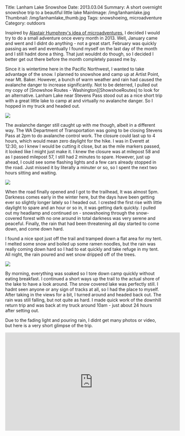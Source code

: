 Title: Lanham Lake Snowshoe
Date: 2013.03.04
Summary: A short overnight snowshoe trip to a beautiful little lake
MainImage: /img/lanhamlake.jpg
Thumbnail: /img/lanhamlake_thumb.jpg
Tags: snowshoeing, microadventure
Category: outdoors

Inspired by [Alastair Humphrey's idea of microadventures][Microadventures], I decided I would try to do a small adventure once every month in 2013. Well, January came and went and I didnt do anything - not a great start. February was quickly passing as well and eventually I found myself on the last day of the month and I still hadnt done a thing. That just wouldnt do though, so I decided I better get out there before the month completely passed me by.

Since it is wintertime here in the Pacific Northwest, I wanted to take advantage of the snow. I planned to snowshoe and camp up at Artist Point, near Mt. Baker. However, a bunch of warm weather and rain had caused the avalanche danger to increase significantly. Not to be deterred, I pulled out my copy of [Snowshoe Routes - Washington][ShowshoeRoutes] to look for an alternative. Lanham Lake near Stevens Pass stood out as a nice short trip with a great little lake to camp at and virtually no avalanche danger. So I hopped in my truck and headed out.

<p><img src="/img/outdoors/lanhamlake/creek.jpg" class="smallimg" /></p>

The avalanche danger still caught up with me though, albeit in a different way. The WA Department of Transportation was going to be closing Stevens Pass at 2pm to do avalanche control work. The closure could last up to 4 hours, which would mean zero daylight for the hike. I was in Everett at 12:30, so I knew I would be cutting it close, but as the mile markers passed, it looked like I might just make it. I knew the closure was at milepost 58 and as I passed milepost 57, I still had 2 minutes to spare. However, just up ahead, I could see some flashing lights and a few cars already stopped in the road. Just missed it by literally a minuter or so, so I spent the next two hours sitting and waiting.

<p><img src="/img/outdoors/lanhamlake/forest.jpg" class="smallimg" /></p>

When the road finally opened and I got to the trailhead, It was almost 5pm. Darkness comes early in the winter here, but the days have been getting ever so slightly longer lately so I headed out. I crested the first rise with little daylight to spare and an hour or so in, it was getting dark quickly. I pulled out my headlamp and continued on - snowshoeing through the snow-covered forest with no one around in total darkness was very serene and peaceful. Finally, the rain that had been threatening all day started to come down, and come down hard.

I found a nice spot just off the trail and tramped down a flat area for my tent. I melted some snow and boiled up some ramen noodles, but the rain was really coming down hard so I had to eat quickly and take refuge in my tent. All night, the rain poured and wet snow dripped off of the trees.

<p><img src="/img/outdoors/lanhamlake/lake.jpg" class="smallimg" /></p>

By morning, everything was soaked so I tore down camp quickly without eating breakfast. I continued a short ways up the trail to the actual shore of the lake to have a look around. The snow covered lake was perfectly still. I hadnt seen anyone or any sign of tracks at all, so I had the place to myself. After taking in the views for a bit, I turned around and headed back out. The rain was still falling, but not quite as hard. I made quick work of the downhill return trip and was back at my truck around 10am - just about 24 hours after setting out.

Due to the fading light and pouring rain, I didnt get many photos or video, but here is a very short glimpse of the trip.

<p>
<iframe width="560" height="315" src="https://www.youtube.com/embed/BqGFvP4CHQA?rel=0" frameborder="0" allow="accelerometer; autoplay; encrypted-media; gyroscope; picture-in-picture" allowfullscreen></iframe>
</p>

[Microadventures]: http://www.alastairhumphreys.com/microadventures-3/
[SnowshoeRoutes]: http://www.amazon.com/Snowshoe-Routes-Washington-Dan-Nelson/dp/089886884X/ref=sr_1_1?ie=UTF8&amp;qid=1362425958&amp;sr=8-1&amp;keywords=snowshoe+routes+washington
